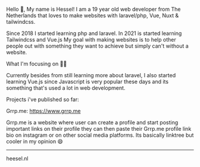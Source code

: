 Hello 👋, My name is Hessel!
I am a 19 year old web developer from The Netherlands that loves to make websites with laravel/php, Vue, Nuxt & tailwindcss.  

Since 2018 I started learning php and laravel. In 2021 is started learning Tailwindcss and Vue.js 
My goal with making websites is to help other people out with something they want to achieve
but simply can't without a website.

What I'm focusing on 👨‍💻

Currently besides from still learning more about laravel, I also started learning Vue.js
since Javascript is very popular these days and its something that's used a lot in web development.

Projects i've published so far:

Grrp.me:
https://www.grrp.me

Grrp.me is a website where user can create a profile and start posting important links on their profile
they can then paste their Grrp.me profile link bio on instagram or on other social media platforms.
Its basically linktree but cooler in my opinion 😄

-------------------------

heesel.nl

